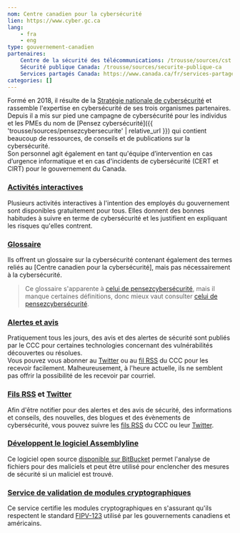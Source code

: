 ```yaml
---
nom: Centre canadien pour la cybersécurité
lien: https://www.cyber.gc.ca
lang:
    - fra
    - eng
type: gouvernement-canadien
partenaires:
    Centre de la sécurité des télécommunications: /trousse/sources/cst
    Sécurité publique Canada: /trousse/sources/securite-publique-ca
    Services partagés Canada: https://www.canada.ca/fr/services-partages.html
categories: []
---
```

Formé en 2018, il résulte de la [Stratégie nationale de cybersécurité](https://www.securitepublique.gc.ca/cnt/rsrcs/pblctns/ntnl-cbr-scrt-strtg/index-fr.aspx) et rassemble l'expertise en cybersécurité de ses trois organismes partenaires.  
Depuis il a mis sur pied une campagne de cybersécurité pour les individus et les PMEs du nom de [Pensez cybersécurité]({{ 'trousse/sources/pensezcybersecurite' | relative_url }}) qui contient beaucoup de ressources, de conseils et de publications sur la cybersécurité.  
Son personnel agit également en tant qu'équipe d’intervention en cas d’urgence informatique et en cas d'incidents de cybersécurité (CERT et CIRT) pour le gouvernement du Canada.

### [Activités interactives](https://cyber.gc.ca/sites/default/files/GTEC2014Apps/CSE-GTEC-2014_SCENARIOS/french/index.html)
Plusieurs activités interactives à l'intention des employés du gouvernement sont disponibles gratuitement pour tous. Elles donnent des bonnes habitudes à suivre en terme de cybersécurité et les justifient en expliquant les risques qu'elles contrent.

### [Glossaire](https://cyber.gc.ca/fr/glossaire)
Ils offrent un glossaire sur la cybersécurité contenant également des termes reliés au [Centre canadien pour la cybersécurité], mais pas nécessairement à la cybersécurité.

> Ce glossaire s'apparente à [celui de pensezcybersécurité](https://www.pensezcybersecurite.gc.ca/cnt/rsrcs/glssr-fr.aspx), mais il manque certaines définitions, donc mieux vaut consulter [celui de pensezcybersécurité](https://www.pensezcybersecurite.gc.ca/cnt/rsrcs/glssr-fr.aspx).

### [Alertes et avis](https://cyber.gc.ca/fr/alertes-et-avis)
Pratiquement tous les jours, des avis et des alertes de sécurité sont publiés par le CCC pour certaines technologies concernant des vulnérabilités découvertes ou résolues.  
Vous pouvez vous abonner au [Twitter] ou au [fil RSS][Fils RSS] du CCC pour les recevoir facilement. Malheureusement, à l'heure actuelle, ils ne semblent pas offrir la possibilité de les recevoir par courriel.

### [Fils RSS](https://cyber.gc.ca/fr/fils-rss) et [Twitter](https://twitter.com/centrecyber_ca)
Afin d'être notifier pour des alertes et des avis de sécurité, des informations et conseils, des nouvelles, des blogues et des évènements de cybersécurité, vous pouvez suivre les [fils RSS][Fils RSS] du CCC ou leur [Twitter].

### [Développent le logiciel Assemblyline](https://cyber.gc.ca/fr/chaine-de-montage-assemblyline)
Ce logiciel open source [disponible sur BitBucket](https://bitbucket.org/cse-assemblyline/) permet l'analyse de fichiers pour des maliciels et peut être utilisé pour enclencher des mesures de sécurité si un maliciel est trouvé.

### [Service de validation de modules cryptographiques](https://cyber.gc.ca/fr/programme-de-validation-des-modules-cryptographiques-pvmc)
Ce service certifie les modules cryptographiques en s'assurant qu'ils respectent le standard [FIPV-123](https://csrc.nist.gov/projects/cmvp) utilisé par les gouvernements canadiens et américains.

[Fils RSS]: https://cyber.gc.ca/fr/fils-rss
[Twitter]: https://twitter.com/centrecyber_ca
